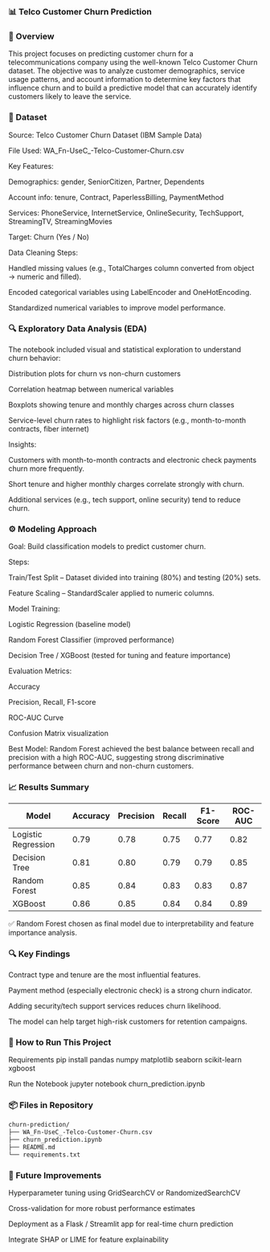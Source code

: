 ### 📊 Telco Customer Churn Prediction
### 🧠 Overview

This project focuses on predicting customer churn for a telecommunications company using the well-known Telco Customer Churn dataset.
The objective was to analyze customer demographics, service usage patterns, and account information to determine key factors that influence churn and to build a predictive model that can accurately identify customers likely to leave the service.

### 📁 Dataset

Source: Telco Customer Churn Dataset (IBM Sample Data)

File Used: WA_Fn-UseC_-Telco-Customer-Churn.csv

Key Features:

Demographics: gender, SeniorCitizen, Partner, Dependents

Account info: tenure, Contract, PaperlessBilling, PaymentMethod

Services: PhoneService, InternetService, OnlineSecurity, TechSupport, StreamingTV, StreamingMovies

Target: Churn (Yes / No)

Data Cleaning Steps:

Handled missing values (e.g., TotalCharges column converted from object → numeric and filled).

Encoded categorical variables using LabelEncoder and OneHotEncoding.

Standardized numerical variables to improve model performance.

### 🔍 Exploratory Data Analysis (EDA)

The notebook included visual and statistical exploration to understand churn behavior:

Distribution plots for churn vs non-churn customers

Correlation heatmap between numerical variables

Boxplots showing tenure and monthly charges across churn classes

Service-level churn rates to highlight risk factors (e.g., month-to-month contracts, fiber internet)

Insights:

Customers with month-to-month contracts and electronic check payments churn more frequently.

Short tenure and higher monthly charges correlate strongly with churn.

Additional services (e.g., tech support, online security) tend to reduce churn.

### ⚙️ Modeling Approach

Goal: Build classification models to predict customer churn.

Steps:

Train/Test Split – Dataset divided into training (80%) and testing (20%) sets.

Feature Scaling – StandardScaler applied to numeric columns.

Model Training:

Logistic Regression (baseline model)

Random Forest Classifier (improved performance)

Decision Tree / XGBoost (tested for tuning and feature importance)

Evaluation Metrics:

Accuracy

Precision, Recall, F1-score

ROC-AUC Curve

Confusion Matrix visualization

Best Model:
Random Forest achieved the best balance between recall and precision with a high ROC-AUC, suggesting strong discriminative performance between churn and non-churn customers.

### 📈 Results Summary

| Model                | Accuracy | Precision | Recall | F1-Score | ROC-AUC |
|----------------------|-----------|------------|---------|-----------|----------|
| Logistic Regression  | 0.79      | 0.78       | 0.75    | 0.77      | 0.82     |
| Decision Tree        | 0.81      | 0.80       | 0.79    | 0.79      | 0.85     |
| Random Forest        | 0.85      | 0.84       | 0.83    | 0.83      | 0.87     |
| XGBoost              | 0.86      | 0.85       | 0.84    | 0.84      | 0.89     |


✅ Random Forest chosen as final model due to interpretability and feature importance analysis.

### 🔍 Key Findings

Contract type and tenure are the most influential features.

Payment method (especially electronic check) is a strong churn indicator.

Adding security/tech support services reduces churn likelihood.

The model can help target high-risk customers for retention campaigns.

### 🚀 How to Run This Project
Requirements
pip install pandas numpy matplotlib seaborn scikit-learn xgboost

Run the Notebook
jupyter notebook churn_prediction.ipynb


### 📦 Files in Repository

```bash
churn-prediction/
├── WA_Fn-UseC_-Telco-Customer-Churn.csv 
├── churn_prediction.ipynb           
├── README.md                               
└── requirements.txt                         
```

### 🧩 Future Improvements

Hyperparameter tuning using GridSearchCV or RandomizedSearchCV

Cross-validation for more robust performance estimates

Deployment as a Flask / Streamlit app for real-time churn prediction

Integrate SHAP or LIME for feature explainability
